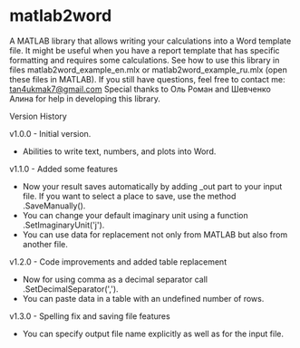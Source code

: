 # matlab2word
A MATLAB library that allows writing your calculations into a Word template file.
It might be useful when you have a report template that has specific formatting and requires some calculations.
See how to use this library in files matlab2word_example_en.mlx or matlab2word_example_ru.mlx (open these files in MATLAB).
If you still have questions, feel free to contact me: tan4ukmak7@gmail.com
Special thanks to Оль Роман and Шевченко Алина for help in developing this library.


Version History

v1.0.0 - Initial version.
-   Abilities to write text, numbers, and plots into Word.

v1.1.0 - Added some features
-   Now your result saves automatically by adding _out part to your input file.
If you want to select a place to save, use the method .SaveManually().
-   You can change your default imaginary unit using a function .SetImaginaryUnit('j').
-   You can use data for replacement not only from MATLAB but also from another file.

v1.2.0 - Code improvements and added table replacement
-   Now for using comma as a decimal separator call .SetDecimalSeparator(',').
-   You can paste data in a table with an undefined number of rows.

v1.3.0 - Spelling fix and saving file features
-   You can specify output file name explicitly as well as for the input file.
